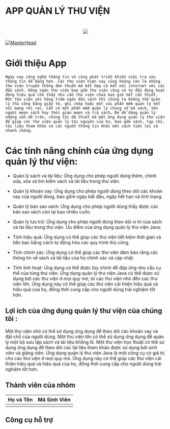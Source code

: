 # APP QUẢN LÝ THƯ VIỆN
<h1 align="center">
    <img src="https://readme-typing-svg.herokuapp.com/?font=Righteous&size=35&center=true&vCenter=true&width=500&height=70&duration=4000&lines=Xin+Chào+Mọi+Người!+👋;+📘+Đến+Với+App+Quản+Lý+Thư+Viện!+📖;"/>
</h1>

[![MasterHead](https://firebasestorage.googleapis.com/v0/b/flexi-coding.appspot.com/o/dempgi7-520f8d5f-63d4-4453-8822-dbc149ae27f8.gif?alt=media&token=91c0c7b2-93c3-4029-b011-1a8703c5730d)](https://rishavchanda.io)

# Giới thiệu App

    Ngày nay công nghệ thông tin vô cùng phát triển khiến việc tra cứu thông tin dễ dàng hơn. Các thư viện hiện nay cũng không còn là những thư viện truyền thống đơn thuần mà kết hợp cả kết nối internet với các đầu sách. Hàng ngàn thư viện bao gồm thư viện công và tư đều đang hoạt động hiệu quả cho thấy nhu cầu thư viện chưa bao giờ hết cần thiết. Một thư viện với hàng trăm ngàn đầu sách thì chúng ta không thể quản lý thủ công bằng giấy tờ, ghi chép hoặc một vài phần mềm quản lý kết nối mạng rời rạc. Cần có một phần mềm quản lý chung về mã sách, tên người mượn sách hay thời gian mượn và trả sách… Để dễ dàng quản lý những vấn đề trên, chúng tôi đã thiết kế một ứng dụng quản lý thư viện để giúp các thư viện quản lý tài nguyên của họ, bao gồm sách, tạp chí, tài liệu tham khảo và các nguồn thông tin khác một cách tiện lợi và nhanh chóng.

# Các tính năng chính của ứng dụng quản lý thư viện:

- Quản lý sách và tài liệu: Ứng dụng cho phép người dùng thêm, chỉnh sửa, xóa và tìm kiếm sách và tài liệu trong thư viện.
- Quản lý khoản vay: Ứng dụng cho phép người dùng theo dõi các khoản vay của người dùng, bao gồm ngày bắt đầu, ngày hết hạn và tình trạng.
- Quản lý bản sao sách: Ứng dụng cho phép người dùng thấy được các bản sao sách còn lại bao nhiêu cuốn.
- Quản lý lưu trữ: Ứng dụng cho phép người dùng theo dõi vị trí của sách và tài liệu trong thư viện.
Ưu điểm của ứng dụng quản lý thư viện Java:

- Tính hiệu quả: Ứng dụng có thể giúp các thư viện tiết kiệm thời gian và tiền bạc bằng cách tự động hóa các quy trình thủ công.
- Tính chính xác: Ứng dụng có thể giúp các thư viện đảm bảo rằng các thông tin về sách và tài liệu của họ chính xác và cập nhật.
- Tính linh hoạt: Ứng dụng có thể được tùy chỉnh để đáp ứng nhu cầu cụ thể của từng thư viện.
Ứng dụng quản lý thư viện Java có thể được sử dụng bởi các thư viện ở mọi quy mô, từ các thư viện nhỏ đến các thư viện lớn. Ứng dụng này có thể giúp các thư viện cải thiện hiệu quả và hiệu quả của họ, đồng thời cung cấp cho người dùng trải nghiệm tốt hơn.

## Lợi ích của ứng dụng quản lý thư viện của chúng tôi :

Một thư viện nhỏ có thể sử dụng ứng dụng để theo dõi các khoản vay và đặt chỗ của người dùng.
Một thư viện lớn có thể sử dụng ứng dụng để quản lý một bộ sưu tập sách và tài liệu khổng lồ.
Một thư viện học thuật có thể sử dụng ứng dụng để theo dõi các tài liệu tham khảo được sử dụng bởi sinh viên và giảng viên.
Ứng dụng quản lý thư viện Java là một công cụ có giá trị cho các thư viện ở mọi quy mô. Ứng dụng này có thể giúp các thư viện cải thiện hiệu quả và hiệu quả của họ, đồng thời cung cấp cho người dùng trải nghiệm tốt hơn.


## Thành viên của nhóm
| Họ và Tên        | Mã Sinh Viên |
| ---------------- | ------------ |
|                  |              |
## Công cụ hỗ trợ
